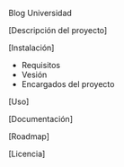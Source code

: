 Blog Universidad

[Descripción del proyecto]

[Instalación]
  * Requisitos
  * Vesión
  * Encargados del proyecto
  
[Uso]

[Documentación]

[Roadmap]

[Licencia]

